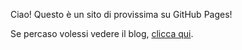 Ciao! Questo è un sito di provissima su GitHub Pages!

Se percaso volessi vedere il blog, [clicca qui](/blog). 
